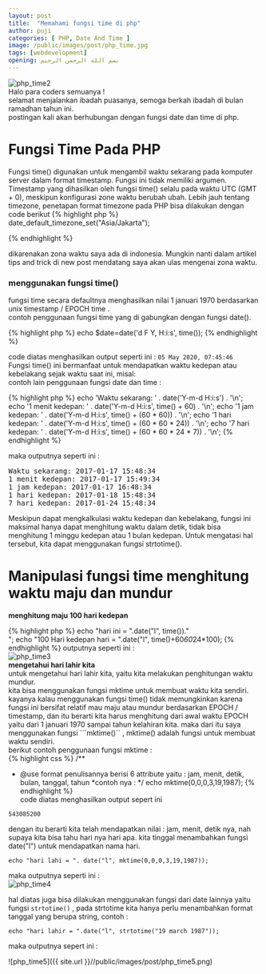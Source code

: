 ```yaml
---
layout: post
title:  "Memahami fungsi time di php"
author: puji
categories: [ PHP, Date And Time ]
image: /public/images/post/php_time.jpg
tags: [webdevelopment]
opening: بسم الله الرحمن الرحيم
---  
```

![php_time2]({{site.url}}/public/images/post/php_time2.png)  
Halo para coders semuanya !  
selamat menjalankan ibadah puasanya, semoga berkah ibadah di bulan ramadhan tahun ini.  
postingan kali akan berhubungan dengan fungsi date dan time di php.  
#  Fungsi Time Pada PHP
Fungsi time() digunakan untuk mengambil waktu sekarang pada komputer server dalam format timestamp. Fungsi ini tidak memiliki argumen.
Timestamp yang dihasilkan oleh fungsi time() selalu pada waktu UTC (GMT +  0), meskipun konfigurasi zone waktu berubah ubah. Lebih jauh tentang timezone, penetapan format timezone pada PHP bisa dilakukan dengan code berikut 
{% highlight php %}
date_default_timezone_set("Asia/Jakarta");

{% endhighlight %}  

dikarenakan zona waktu saya ada di indonesia. Mungkin nanti dalam artikel tips and trick di new post mendatang saya akan ulas mengenai zona waktu.  

### menggunakan fungsi time()  

fungsi time secara defaultnya menghasilkan nilai 1 januari 1970 berdasarkan unix timestamp / EPOCH time .  
contoh penggunaan fungsi time yang di gabungkan dengan fungsi date().  

{% highlight php %}
echo $date=date('d F Y, H:i:s', time());
{% endhighlight %}  

code diatas menghasilkan output seperti ini  : ``` 05 May 2020, 07:45:46 ```  
Fungsi time() ini bermanfaat untuk mendapatkan waktu kedepan atau kebelakang sejak waktu saat ini, misal:  
contoh lain penggunaan fungsi date dan time :  

{% highlight php %}
echo 'Waktu sekarang: ' . date('Y-m-d H:i:s') . '\n';
echo '1 menit kedepan: ' . date('Y-m-d H:i:s', time() + 60) . '\n';
echo '1 jam kedepan: ' . date('Y-m-d H:i:s', time() + (60 * 60)) . '\n';
echo '1 hari kedepan: ' . date('Y-m-d H:i:s', time() + (60 * 60 * 24)) . '\n';
echo '7 hari kedepan: ' . date('Y-m-d H:i:s', time() + (60 * 60 * 24 * 7)) . '\n';
{% endhighlight %}  

maka outputnya seperti ini :  
<pre>
Waktu sekarang: 2017-01-17 15:48:34
1 menit kedepan: 2017-01-17 15:49:34
1 jam kedepan: 2017-01-17 16:48:34
1 hari kedepan: 2017-01-18 15:48:34
7 hari kedepan: 2017-01-24 15:48:34
</pre>
Meskipun dapat mengkalkulasi waktu kedepan dan kebelakang, fungsi ini maksimal hanya dapat menghitung waktu dalam detik, tidak bisa menghitung 1 minggu kedepan atau 1 bulan kedepan. Untuk mengatasi hal tersebut, kita dapat menggunakan fungsi strtotime().

# Manipulasi fungsi time menghitung waktu maju dan mundur  
**menghitung maju 100 hari kedepan**

{% highlight php %}
echo "hari ini  = ".date("l", time())."<br/>";
echo "100 Hari kedepan hari = ".date("l", time()+60*60*24*100);
{% endhighlight %} 
outputnya seperti ini :  
![php_time3]({{site.url}}/public/images/post/php_time3.png)  
**mengetahui hari lahir kita**  
untuk mengetahui hari lahir kita, yaitu kita melakukan penghitungan waktu mundur.  
kita bisa menggunakan fungsi mktime untuk membuat waktu kita sendiri. kayanya kalau menggunakan fungsi time() tidak memungkinkan karena fungsi ini bersifat relatif mau maju atau mundur berdasarkan EPOCH / timestamp, dan itu berarti kita harus menghitung dari awal waktu EPOCH yaitu dari 1 januari 1970 sampai tahun kelahiran kita. maka dari itu saya menggunakan fungsi ```mktime()`` , mktime() adalah fungsi untuk membuat waktu sendiri.  
berikut contoh penggunaan fungsi mktime :  
{% highlight css %}
/**
* @use format penulisannya berisi 6 attribute yaitu : jam, menit, detik, bulan, tanggal, tahun
*contoh nya :
*/
echo mktime(0,0,0,3,19,1987);
{% endhighlight %}  
code diatas menghasilkan output sepert ini  
```
543085200
```  
dengan itu berarti kita telah mendapatkan nilai : jam, menit, detik nya, nah supaya kita bisa tahu hari nya hari apa. kita tinggal menambahkan fungsi date("l") untuk mendapatkan nama hari.  
```
echo "hari lahi = ". date("l", mktime(0,0,0,3,19,1987));
```
maka outputnya seperti ini :   
![php_time4]({{site.url}}//public/images/post/php_time5.png)  

hal diatas juga bisa dilakukan menggunakan fungsi dari date lainnya yaitu fungsi ```strtotime()```  , pada strtotime kita hanya perlu menambahkan format tanggal yang berupa string, contoh :  
```
echo "hari lahir = ".date("l", strtotime("19 march 1987"));
```  
maka outputnya sepert ini :  

![php_time5]({{ site.url }}//public/images/post/php_time5.png)  
